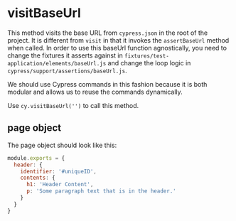 # visitBaseUrl

This method visits the base URL from `cypress.json` in the root of the project. It is different from `visit` in that it invokes the `assertBaseUrl` method when called. In order to use this baseUrl function agnostically, you need to change the fixtures it asserts against in `fixtures/test-application/elements/baseUrl.js` and change the loop logic in `cypress/support/assertions/baseUrl.js`.

We should use Cypress commands in this fashion because it is both modular and allows us to reuse the commands dynamically.

Use `cy.visitBaseUrl('')` to call this method.

## page object

The page object should look like this:

```js
module.exports = {
  header: {
    identifier: '#uniqueID',
    contents: {
      h1: 'Header Content',
      p: 'Some paragraph text that is in the header.'
    }
  }
}
```
